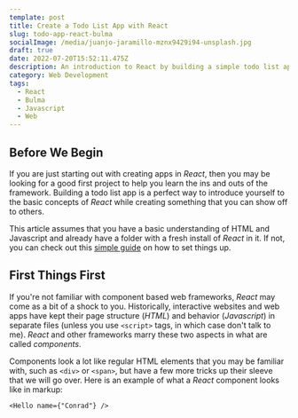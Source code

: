 ```yaml
---
template: post
title: Create a Todo List App with React
slug: todo-app-react-bulma
socialImage: /media/juanjo-jaramillo-mznx9429i94-unsplash.jpg
draft: true
date: 2022-07-20T15:52:11.475Z
description: An introduction to React by building a simple todo list app.
category: Web Development
tags:
  - React
  - Bulma
  - Javascript
  - Web
---
```

## Before We Begin

If you are just starting out with creating apps in *React*, then you may be looking for a good first project to help you learn the ins and outs of the framework. Building a todo list app is a perfect way to introduce yourself to the basic concepts of *React* while creating something that you can show off to others. 

This article assumes that you have a basic understanding of HTML and Javascript and already have a folder with a fresh install of *React* in it. If not, you can check out this [simple guide](https://blog.conrad-king.dev/placeholder) on how to set things up.

## First Things First

If you're not familiar with component based web frameworks, _React_ may come as a bit of a shock to you. Historically, interactive websites and web apps have kept their page structure (_HTML_) and behavior (_Javascript_) in separate files (unless you use `<script>` tags, in which case don't talk to me). _React_ and other frameworks marry these two aspects in what are called _components_.

Components look a lot like regular HTML elements that you may be familiar with, such as `<div>` or `<span>`, but have a few more tricks up their sleeve that we will go over. Here is an example of what a _React_ component looks like in markup:
```
<Hello name={"Conrad"} />
```

